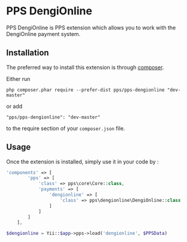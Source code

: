 PPS DengiOnline
====
PPS DengiOnline is PPS extension which allows you to work with the DengiOnline payment system.

Installation
------------

The preferred way to install this extension is through [composer](http://getcomposer.org/download/).

Either run

```
php composer.phar require --prefer-dist pps/pps-dengionline "dev-master"
```

or add

```
"pps/pps-dengionline": "dev-master"
```

to the require section of your `composer.json` file.


Usage
-----

Once the extension is installed, simply use it in your code by  :

```php
'components' => [
        'pps' => [
            'class' => pps\core\Core::class,
            'payments' => [
                'dengionline' => [
                    'class' => pps\dengionline\DengiOnline::class
                ]
            ]
        ]
    ],
```

```php
$dengionline = Yii::$app->pps->load('dengionline', $PPSData)
```